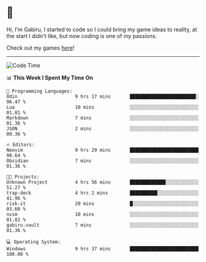 # 🐀

Hi, I'm Gabiru, I started to code so I could bring my game ideas to reality, at the start I didn't like, but now coding is one of my passions.

Check out my games [here](https://gabiru.art/projetos/)!

---

<!--START_SECTION:waka-->
![Code Time](http://img.shields.io/badge/Code%20Time-594%20hrs%2014%20mins-blue)

📊 **This Week I Spent My Time On** 

```text
💬 Programming Languages: 
Odin                     9 hrs 17 mins       ████████████████████████░   96.47 % 
Lua                      10 mins             ░░░░░░░░░░░░░░░░░░░░░░░░░   01.81 % 
Markdown                 7 mins              ░░░░░░░░░░░░░░░░░░░░░░░░░   01.36 % 
JSON                     2 mins              ░░░░░░░░░░░░░░░░░░░░░░░░░   00.36 % 

🔥 Editors: 
Neovim                   9 hrs 29 mins       █████████████████████████   98.64 % 
Obsidian                 7 mins              ░░░░░░░░░░░░░░░░░░░░░░░░░   01.36 % 

🐱‍💻 Projects: 
Unknown Project          4 hrs 56 mins       █████████████░░░░░░░░░░░░   51.27 % 
trap-deck                4 hrs 2 mins        ██████████░░░░░░░░░░░░░░░   41.96 % 
risk-it                  20 mins             █░░░░░░░░░░░░░░░░░░░░░░░░   03.60 % 
nvim                     10 mins             ░░░░░░░░░░░░░░░░░░░░░░░░░   01.81 % 
gabiru.vault             7 mins              ░░░░░░░░░░░░░░░░░░░░░░░░░   01.36 % 

💻 Operating System: 
Windows                  9 hrs 37 mins       █████████████████████████   100.00 % 
```


<!--END_SECTION:waka-->
